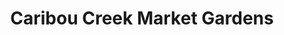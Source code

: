 ---
title: "Caribou Creek Market Gardens"
url: /burton/caribou-creek-market-gardens/
shop: greengrocer
---